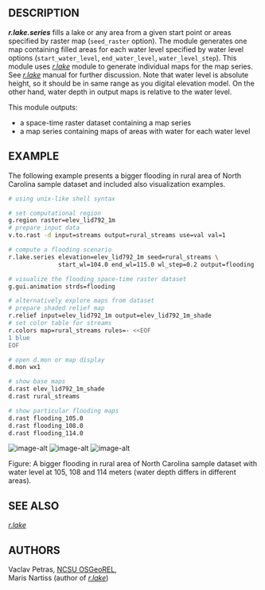 ## DESCRIPTION

***r.lake.series*** fills a lake or any area from a given start point or
areas specified by raster map (`seed_raster` option). The module
generates one map containing filled areas for each water level specified
by water level options (`start_water_level`, `end_water_level`,
`water_level_step`). This module uses
*[r.lake](https://grass.osgeo.org/grass-stable/manuals/r.lake.html)*
module to generate individual maps for the map series. See
*[r.lake](https://grass.osgeo.org/grass-stable/manuals/r.lake.html)*
manual for further discussion. Note that water level is absolute height,
so it should be in same range as you digital elevation model. On the
other hand, water depth in output maps is relative to the water level.

This module outputs:

- a space-time raster dataset containing a map series
- a map series containing maps of areas with water for each water
    level

## EXAMPLE

The following example presents a bigger flooding in rural area of North
Carolina sample dataset and included also visualization examples.

```sh
# using unix-like shell syntax

# set computational region
g.region raster=elev_lid792_1m
# prepare input data
v.to.rast -d input=streams output=rural_streams use=val val=1

# compute a flooding scenario
r.lake.series elevation=elev_lid792_1m seed=rural_streams \
              start_wl=104.0 end_wl=115.0 wl_step=0.2 output=flooding

# visualize the flooding space-time raster dataset
g.gui.animation strds=flooding

# alternatively explore maps from dataset
# prepare shaded relief map
r.relief input=elev_lid792_1m output=elev_lid792_1m_shade
# set color table for streams
r.colors map=rural_streams rules=- <<EOF
1 blue
EOF

# open d.mon or map display
d.mon wx1

# show base maps
d.rast elev_lid792_1m_shade
d.rast rural_streams

# show particular flooding maps
d.rast flooding_105.0
d.rast flooding_108.0
d.rast flooding_114.0
```

![image-alt](rural_flooding_105.jpg)
![image-alt](rural_flooding_108.jpg) ![image-alt](r.lake.series.jpg)

Figure: A bigger flooding in rural area of North Carolina sample dataset
with water level at 105, 108 and 114 meters (water depth differs in
different areas).

## SEE ALSO

*[r.lake](https://grass.osgeo.org/grass-stable/manuals/r.lake.html)*

## AUTHORS

Vaclav Petras, [NCSU OSGeoREL](http://gis.ncsu.edu/osgeorel/),  
Maris Nartiss (author of
*[r.lake](https://grass.osgeo.org/grass-stable/manuals/r.lake.html)*)
